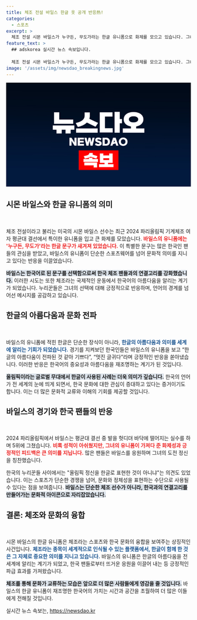 ```yaml
---
title: 체조 전설 바일스 한글 옷 공개 반응热!
categories:
  - 스포츠
excerpt: >
  체조 전설 시몬 바일스가 누구든, 무도가라는 한글 유니폼으로 화제를 모으고 있습니다. 그녀의 유니폼이 한글적 아름다움을 전파하며 팬들의 폭발적인 반응을 이끌어냈습니다. 바일스의 특별한 선택에 숨겨진 이유는 무엇일까요? 
feature_text: >
  ## adskorea 실시간 뉴스 속보입니다.

  체조 전설 시몬 바일스가 누구든, 무도가라는 한글 유니폼으로 화제를 모으고 있습니다. 그녀의 유니폼이 한글적 아름다움을 전파하며 팬들의 폭발적인 반응을 이끌어냈습니다. 바일스의 특별한 선택에 숨겨진 이유는 무엇일까요? 
image: '/assets/img/newsdao_breakingnews.jpg'
---
```


<p><img src="/assets/img/newsdao_breakingnews.jpg" alt="adskorea 속보" /></p>

<h2 data-ke-size="size26">시몬 바일스와 한글 유니폼의 의미</h2>

<p data-ke-size="size16">&nbsp;</p>

<p>체조 전설이라고 불리는 미국의 시몬 바일스 선수는 최근 2024 파리올림픽 기계체조 여자 평균대 결선에서 특이한 유니폼을 입고 큰 화제를 모았습니다. <b><span style="color: #ee2323;">바일스의 유니폼에는 '누구든, 무도가'라는 한글 문구가 새겨져 있었습니다.</span></b> 이 특별한 문구는 많은 한국인 팬들의 관심을 받았고, 바일스의 유니폼이 단순한 스포츠웨어를 넘어 문화적 의미를 지니고 있다는 반응을 이끌었습니다.</p>

<p><b><span style="background-color: #21538527;">바일스는 한국어로 된 문구를 선택함으로써 한국 체조 팬들과의 연결고리를 강화했습니다.</span></b> 이러한 시도는 또한 체조라는 국제적인 운동에서 한국어의 아름다움을 알리는 계기가 되었습니다. 누리꾼들은 그녀의 선택에 대해 긍정적으로 반응하며, 언어의 경계를 넘어선 메시지를 공감하고 있습니다.</p>

<h2 data-ke-size="size26">한글의 아름다움과 문화 전파</h2>

<p data-ke-size="size16">&nbsp;</p>

<p>바일스의 유니폼에 적힌 한글은 단순한 장식이 아니라, <b><span style="color: #1a5490;">한글의 아름다움과 의미를 세계에 알리는 기회가 되었습니다.</span></b> 경기를 지켜보던 한국인들은 바일스의 유니폼을 보고 “한글의 아름다움이 전파된 것 같아 기쁘다”, “멋진 글귀다”라며 긍정적인 반응을 쏟아냈습니다. 이러한 반응은 한국어의 중요성과 아름다움을 재조명하는 계기가 된 것입니다.</p>

<p><b><span style="background-color: #21538527;">올림픽이라는 글로벌 무대에서 한글이 사용된 사례는 더욱 의미가 깊습니다.</span></b> 한국의 언어가 전 세계의 눈에 띄게 되면서, 한국 문화에 대한 관심이 증대하고 있다는 증거이기도 합니다. 이는 더 많은 문화적 교류와 이해의 기회를 제공할 것입니다.</p>

<h2 data-ke-size="size26">바일스의 경기와 한국 팬들의 반응</h2>

<p data-ke-size="size16">&nbsp;</p>

<p>2024 파리올림픽에서 바일스는 평균대 결선 중 발을 헛디뎌 바닥에 떨어지는 실수를 하며 5위에 그쳤습니다. <b><span style="color: #ee2323;">비록 성적이 아쉬웠지만, 그녀의 유니폼이 가져다 준 화제성과 긍정적인 피드백은 큰 의미를 지닙니다.</span></b> 많은 팬들은 바일스를 응원하며 그녀의 도전 정신을 칭찬했습니다.</p>

<p>한국의 누리꾼들 사이에서는 "올림픽 정신을 한글로 표현한 것이 아니냐"는 의견도 있었습니다. 이는 스포츠가 단순한 경쟁을 넘어, 문화와 정체성을 표현하는 수단으로 사용될 수 있다는 점을 보여줍니다. <b><span style="background-color: #21538527;">바일스는 단순한 체조 선수가 아니라, 한국과의 연결고리를 만들어가는 문화적 아이콘으로 자리잡았습니다.</span></b></p>

<h2 data-ke-size="size26">결론: 체조와 문화의 융합</h2>

<p data-ke-size="size16">&nbsp;</p>

<p>시몬 바일스의 한글 유니폼은 체조라는 스포츠와 한국 문화의 융합을 보여주는 상징적인 사건입니다. <b><span style="color: #1a5490;">체조라는 종목이 세계적으로 인식될 수 있는 플랫폼에서, 한글이 함께 한 것은 그 자체로 중요한 의미를 지니고 있습니다.</span></b> 바일스의 유니폼은 한글의 아름다움을 전 세계에 알리는 계기가 되었고, 한국 팬들로부터 뜨거운 응원을 이끌어 내는 등 긍정적인 파급 효과를 가져왔습니다.</p>

<p><b><span style="background-color: #21538527;">체조를 통해 문화가 교류하는 모습은 앞으로 더 많은 사람들에게 영감을 줄 것입니다.</span></b> 바일스의 한글 유니폼이 재조명한 한국어의 가치는 시간과 공간을 초월하여 더 많은 이들에게 전해질 것입니다.</p>
실시간 뉴스 속보는, <a href="https://newsdao.kr" rel="dofollow">https://newsdao.kr</a>


